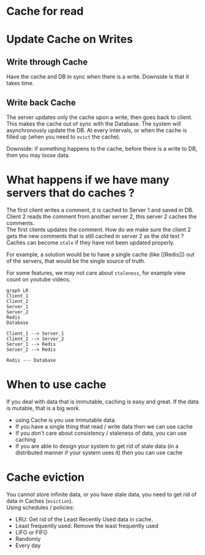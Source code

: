 
# Cache for read

# Update Cache on Writes
## Write through Cache
Have the cache and DB in sync when there is a write. Downside is that it takes time.

## Write back Cache
The server updates only the cache upon a write, then goes back to client. This makes the cache out of sync with the Database. The system will asynchronously update the DB. At every intervals, or when the cache is filled up (when you need to `evict` the cache).  

Downside: if something happens to the cache, before there is a write to DB, then you may loose data.


# What happens if we have many servers that do caches ?
The first client writes a comment, it is cached to Server 1 and saved in DB. Client 2 reads the comment from another server 2, this server 2 caches the comments.  
The first clients updates the comment. How do we make sure the client 2 gets the new comments that is still cached in server 2 as the old text ? Caches can become `stale` if they have not been updated properly.

For example, a solution would be to have a single cache (like [[Redis]]) out of the servers, that would be the single source of truth. 

For some features, we may not care about `staleness`, for example view count on youtube videos.

```mermaid 
graph LR
Client_1
Client_2
Server_1
Server_2
Redis
Database

Client_1 --> Server_1
Client_2 --> Server_2
Server_1 --> Redis
Server_2 --> Redis

Redis --- Database
```

# When to use cache
If you deal with data that is immutable, caching is easy and great. If the data is mutable, that is a big work. 
- using Cache is you use immutable data. 
- If you have a single thing that read / write data then we can use cache
- If you don't care about consistency / staleness of data, you can use caching
- If you are able to design your system to get rid of stale data (in a distributed manner if your system uses it) then you can use cache

# Cache eviction
You cannot store infinite data, or you have stale data, you need to get rid of data in Caches (`eviction`).   
Using schedules / policies:
- LRU: Get rid of the Least Recently Used data in cache. 
- Least frequently used: Remove the least frequently used
- LIFO or FIFO
- Randomly
- Every day
